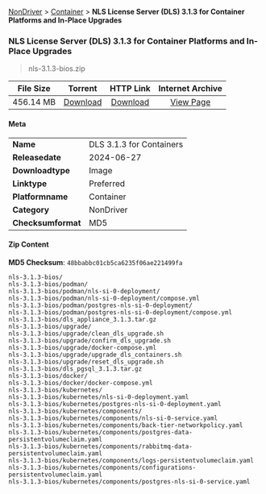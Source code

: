 
[NonDriver](/README.md)  >  [Container](/index/NonDriver/Container.md)  >  **NLS License Server (DLS) 3.1.3 for Container Platforms and In-Place Upgrades**


###    NLS License Server (DLS) 3.1.3 for Container Platforms and In-Place Upgrades

> nls-3.1.3-bios.zip   


| **File Size** | **Torrent**  | **HTTP Link** | **Internet Archive** |
|:-------------:|:------------:|:-------------:|:--------------------:|
| 456.14 MB |  [Download](https://archive.org/download/nvgpu_nls-3.1.3-bios.zip/nvgpu_nls-3.1.3-bios.zip_archive.torrent)       | [Download](https://archive.org/compress/nvgpu_nls-3.1.3-bios.zip) | [View Page](https://archive.org/details/nvgpu_nls-3.1.3-bios.zip)       |

#### Meta

<table>
<tr><td><strong>Name</strong></td><td>DLS 3.1.3 for Containers</td></tr>
<tr><td><strong>Releasedate</strong></td><td>2024-06-27</td></tr>
<tr><td><strong>Downloadtype</strong></td><td>Image</td></tr>
<tr><td><strong>Linktype</strong></td><td>Preferred</td></tr>
<tr><td><strong>Platformname</strong></td><td>Container</td></tr>
<tr><td><strong>Category</strong></td><td>NonDriver</td></tr>
<tr><td><strong>Checksumformat</strong></td><td>MD5</td></tr>
</table>

#### Zip Content

**MD5 Checksum**: `48bbabbc01cb5ca6235f06ae221499fa`

```text
nls-3.1.3-bios/
nls-3.1.3-bios/podman/
nls-3.1.3-bios/podman/nls-si-0-deployment/
nls-3.1.3-bios/podman/nls-si-0-deployment/compose.yml
nls-3.1.3-bios/podman/postgres-nls-si-0-deployment/
nls-3.1.3-bios/podman/postgres-nls-si-0-deployment/compose.yml
nls-3.1.3-bios/dls_appliance_3.1.3.tar.gz
nls-3.1.3-bios/upgrade/
nls-3.1.3-bios/upgrade/clean_dls_upgrade.sh
nls-3.1.3-bios/upgrade/confirm_dls_upgrade.sh
nls-3.1.3-bios/upgrade/docker-compose.yml
nls-3.1.3-bios/upgrade/upgrade_dls_containers.sh
nls-3.1.3-bios/upgrade/reset_dls_upgrade.sh
nls-3.1.3-bios/dls_pgsql_3.1.3.tar.gz
nls-3.1.3-bios/docker/
nls-3.1.3-bios/docker/docker-compose.yml
nls-3.1.3-bios/kubernetes/
nls-3.1.3-bios/kubernetes/nls-si-0-deployment.yaml
nls-3.1.3-bios/kubernetes/postgres-nls-si-0-deployment.yaml
nls-3.1.3-bios/kubernetes/components/
nls-3.1.3-bios/kubernetes/components/nls-si-0-service.yaml
nls-3.1.3-bios/kubernetes/components/back-tier-networkpolicy.yaml
nls-3.1.3-bios/kubernetes/components/postgres-data-persistentvolumeclaim.yaml
nls-3.1.3-bios/kubernetes/components/rabbitmq-data-persistentvolumeclaim.yaml
nls-3.1.3-bios/kubernetes/components/logs-persistentvolumeclaim.yaml
nls-3.1.3-bios/kubernetes/components/configurations-persistentvolumeclaim.yaml
nls-3.1.3-bios/kubernetes/components/postgres-nls-si-0-service.yaml
```